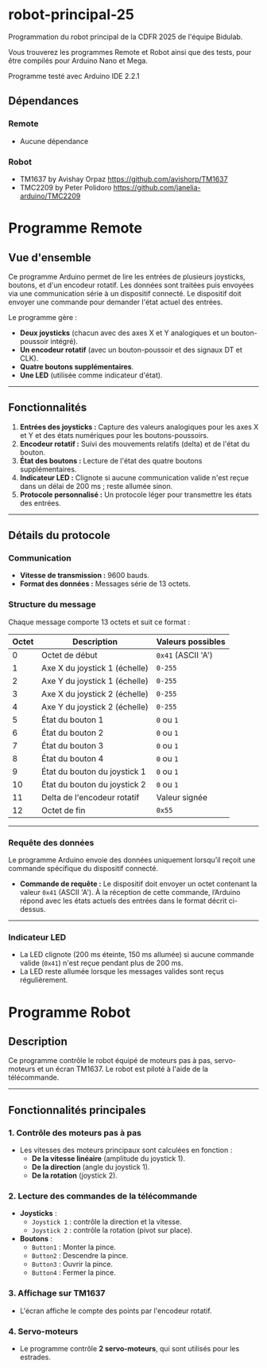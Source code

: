 # robot-principal-25
Programmation du robot principal de la CDFR 2025 de l'équipe Bidulab.

Vous trouverez les programmes Remote et Robot ainsi que des tests, pour être compilés pour Arduino Nano et Mega.

Programme testé avec Arduino IDE 2.2.1

## Dépendances
### Remote
- Aucune dépendance
### Robot
- TM1637 by Avishay Orpaz
https://github.com/avishorp/TM1637
- TMC2209 by Peter Polidoro
https://github.com/janelia-arduino/TMC2209

# Programme Remote

## Vue d'ensemble

Ce programme Arduino permet de lire les entrées de plusieurs joysticks, boutons, et d'un encodeur rotatif. Les données sont traitées puis envoyées via une communication série à un dispositif connecté. Le dispositif doit envoyer une commande pour demander l'état actuel des entrées.

Le programme gère :
- **Deux joysticks** (chacun avec des axes X et Y analogiques et un bouton-poussoir intégré).
- **Un encodeur rotatif** (avec un bouton-poussoir et des signaux DT et CLK).
- **Quatre boutons supplémentaires**.
- **Une LED** (utilisée comme indicateur d'état).

---

## Fonctionnalités
1. **Entrées des joysticks :** Capture des valeurs analogiques pour les axes X et Y et des états numériques pour les boutons-poussoirs.
2. **Encodeur rotatif :** Suivi des mouvements relatifs (delta) et de l'état du bouton.
3. **État des boutons :** Lecture de l'état des quatre boutons supplémentaires.
4. **Indicateur LED :** Clignote si aucune communication valide n'est reçue dans un délai de 200 ms ; reste allumée sinon.
5. **Protocole personnalisé :** Un protocole léger pour transmettre les états des entrées.

---

## Détails du protocole

### Communication
- **Vitesse de transmission :** 9600 bauds.
- **Format des données :** Messages série de 13 octets.

### Structure du message
Chaque message comporte 13 octets et suit ce format :

| Octet | Description                   | Valeurs possibles     |
|-------|-------------------------------|-----------------------|
| 0     | Octet de début                | `0x41` (ASCII 'A')    |
| 1     | Axe X du joystick 1 (échelle) | `0-255`               |
| 2     | Axe Y du joystick 1 (échelle) | `0-255`               |
| 3     | Axe X du joystick 2 (échelle) | `0-255`               |
| 4     | Axe Y du joystick 2 (échelle) | `0-255`               |
| 5     | État du bouton 1              | `0` ou `1`            |
| 6     | État du bouton 2              | `0` ou `1`            |
| 7     | État du bouton 3              | `0` ou `1`            |
| 8     | État du bouton 4              | `0` ou `1`            |
| 9     | État du bouton du joystick 1  | `0` ou `1`            |
| 10    | État du bouton du joystick 2  | `0` ou `1`            |
| 11    | Delta de l'encodeur rotatif   | Valeur signée         |
| 12    | Octet de fin                  | `0x55`                |

---

### Requête des données
Le programme Arduino envoie des données uniquement lorsqu’il reçoit une commande spécifique du dispositif connecté. 

- **Commande de requête :** Le dispositif doit envoyer un octet contenant la valeur `0x41` (ASCII 'A'). À la réception de cette commande, l’Arduino répond avec les états actuels des entrées dans le format décrit ci-dessus.

---

### Indicateur LED
- La LED clignote (200 ms éteinte, 150 ms allumée) si aucune commande valide (`0x41`) n'est reçue pendant plus de 200 ms.
- La LED reste allumée lorsque les messages valides sont reçus régulièrement.


# Programme Robot

## Description

Ce programme contrôle le robot équipé de moteurs pas à pas, servo-moteurs et un écran TM1637. Le robot est piloté à l'aide de la télécommande.

---

## Fonctionnalités principales

### 1. **Contrôle des moteurs pas à pas**
- Les vitesses des moteurs principaux sont calculées en fonction :
  - **De la vitesse linéaire** (amplitude du joystick 1).
  - **De la direction** (angle du joystick 1).
  - **De la rotation** (joystick 2).

### 2. **Lecture des commandes de la télécommande**
- **Joysticks** :
  - `Joystick 1` : contrôle la direction et la vitesse.
  - `Joystick 2` : contrôle la rotation (pivot sur place).
- **Boutons** :
  - `Button1` : Monter la pince.
  - `Button2` : Descendre la pince.
  - `Button3` : Ouvrir la pince.
  - `Button4` : Fermer la pince.

### 3. **Affichage sur TM1637**
- L'écran affiche le compte des points par l'encodeur rotatif.

### 4. **Servo-moteurs**
- Le programme contrôle **2 servo-moteurs**, qui sont utilisés pour les estrades.